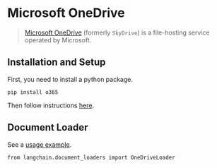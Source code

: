 Microsoft OneDrive
==================

> [Microsoft OneDrive](https://en.wikipedia.org/wiki/OneDrive) (formerly `SkyDrive`) is a file-hosting service operated by Microsoft.

Installation and Setup[​](#installation-and-setup "Direct link to Installation and Setup")
------------------------------------------------------------------------------------------

First, you need to install a python package.

    pip install o365

Then follow instructions [here](/docs/modules/data_connection/document_loaders/integrations/microsoft_onedrive.html).

Document Loader[​](#document-loader "Direct link to Document Loader")
---------------------------------------------------------------------

See a [usage example](/docs/modules/data_connection/document_loaders/integrations/microsoft_onedrive.html).

    from langchain.document_loaders import OneDriveLoader